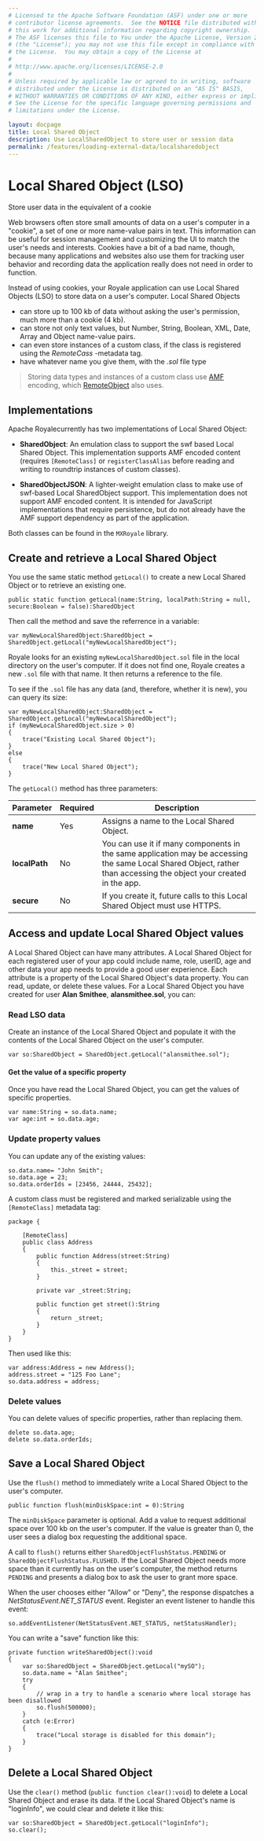 ```yaml
---
# Licensed to the Apache Software Foundation (ASF) under one or more
# contributor license agreements.  See the NOTICE file distributed with
# this work for additional information regarding copyright ownership.
# The ASF licenses this file to You under the Apache License, Version 2.0
# (the "License"); you may not use this file except in compliance with
# the License.  You may obtain a copy of the License at
# 
# http://www.apache.org/licenses/LICENSE-2.0
# 
# Unless required by applicable law or agreed to in writing, software
# distributed under the License is distributed on an "AS IS" BASIS,
# WITHOUT WARRANTIES OR CONDITIONS OF ANY KIND, either express or implied.
# See the License for the specific language governing permissions and
# limitations under the License.

layout: docpage
title: Local Shared Object
description: Use LocalSharedObject to store user or session data
permalink: /features/loading-external-data/localsharedobject
---
```


# Local Shared Object (LSO)

<!-- Based on material by Jeremy Mitchell at http://blog.flexdevelopers.com/2010/01/flex-basics-local-shared-object.html -->

Store user data in the equivalent of a cookie

Web browsers often store small amounts of data on a user's computer in a "cookie", a set of one or more name-value pairs in text. This information can be useful for session management and customizing the UI to match the user's needs and interests. Cookies have a bit of a bad name, though, because many applications and websites also use them for tracking user behavior and recording data the application really does not need in order to function.

Instead of using cookies, your Royale application can use Local Shared Objects (LSO) to store data on a user's computer. Local Shared Objects 

* can store up to 100 kb of data without asking the user's permission, much more than a cookie (4 kb).
* can store not only text values, but Number, String, Boolean, XML, Date, Array and Object name-value pairs.
* can even store instances of a custom class, if the class is registered using the _RemoteCass_ -metadata tag.
* have whatever name you give them, with the _.sol_ file type

> Storing data types and instances of a custom class use [AMF](features/loading-external-data/amf) encoding, which [RemoteObject](features/loading-external-data/remoteobject) also uses.

## Implementations

Apache Royalecurrently has two implementations of Local Shared Object:

- **SharedObject**: An emulation class to support the swf based Local Shared Object. This implementation supports AMF encoded content (requires `[RemoteClass]` or `registerClassAlias` before reading and writing to roundtrip instances of custom classes).

- **SharedObjectJSON**: A lighter-weight emulation class to make use of swf-based Local SharedObject support. This implementation does not support AMF encoded content. It is intended for JavaScript implementations that require persistence, but do not already have the AMF support dependency as part of the application.

Both classes can be found in the `MXRoyale` library.

## Create and retrieve a Local Shared Object

You use the same static method `getLocal()` to create a new Local Shared Object or to retrieve an existing one.

```as3
public static function getLocal(name:String, localPath:String = null, secure:Boolean = false):SharedObject
```

Then call the method and save the referrence in a variable:

```as3
var myNewLocalSharedObject:SharedObject = SharedObject.getLocal("myNewLocalSharedObject");
```

Royale looks for an existing `myNewLocalSharedObject.sol` file in the local directory on the user's computer. If it does not find one, Royale creates a new `.sol` file with that name. It then returns a reference to the file.

To see if the `.sol` file has any data (and, therefore, whether it is new), you can query its size:

```as3
var myNewLocalSharedObject:SharedObject = SharedObject.getLocal("myNewLocalSharedObject");
if (myNewLocalSharedObject.size > 0)
{
    trace("Existing Local Shared Object");
}
else
{
    trace("New Local Shared Object");
}
```

The `getLocal()` method has three parameters:

| Parameter     | Required  | Description                                                                   |
|--------------	|----------	| -----------------------------------------------------------------------------	|
| __name__    	| Yes       | Assigns a name to the Local Shared Object.                                    |
| __localPath__ | No        | You can use it if many components in the same application may be accessing the same Local Shared Object, rather than accessing the object your created in the app. |
| __secure__    | No        | If you create it, future calls to this Local Shared Object must use HTTPS.    |

## Access and update Local Shared Object values

A Local Shared Object can have many attributes. A Local Shared Object for each registered user of your app could include name, role, userID, age and other data your app needs to provide a good user experience. Each attribute is a property of the Local Shared Object's data property. You can read, update, or delete these values. For a Local Shared Object you have created for user __Alan Smithee__, __alansmithee.sol__, you can:

### Read LSO data

Create an instance of the Local Shared Object and populate it with the contents of the Local Shared Object on the user's computer.

```as3
var so:SharedObject = SharedObject.getLocal("alansmithee.sol");
```

#### Get the value of a specific property

Once you have read the Local Shared Object, you can get the values of specific properties.

```as3
var name:String = so.data.name;
var age:int = so.data.age;
```

### Update property values

You can update any of the existing values:

```as3
so.data.name= "John Smith";
so.data.age = 23;
so.data.orderIds = [23456, 24444, 25432];
```

A custom class must be registered and marked serializable using the `[RemoteClass]` metadata tag:

```as3
package {

    [RemoteClass]
    public class Address
    {
        public function Address(street:String)
        {
            this._street = street;
        }

        private var _street:String;

        public function get street():String
        {
            return _street;
        }
    }
}
```

Then used like this:

```as3
var address:Address = new Address();
address.street = "125 Foo Lane";
so.data.address = address;
```

### Delete values
You can delete values of specific properties, rather than replacing them.

```as3
delete so.data.age;
delete so.data.orderIds;
```

## Save a Local Shared Object

Use the `flush()` method to immediately write a Local Shared Object to the user's computer.

```as3
public function flush(minDiskSpace:int = 0):String
```

The `minDiskSpace` parameter is optional. Add a value to request additional space over 100 kb on the user's computer. If the value is greater than 0, the user sees a dialog box requesting the additional space.

A call to `flush()` returns either `SharedObjectFlushStatus.PENDING` or `SharedObjectFlushStatus.FLUSHED`. If the Local Shared Object needs more space than it currently has on the user's computer, the method returns `PENDING` and presents a dialog box to ask the user to grant more space.

When the user chooses either "Allow" or "Deny", the response dispatches a _NetStatusEvent.NET_STATUS_ event. Register an event listener to handle this event:

```as3
so.addEventListener(NetStatusEvent.NET_STATUS, netStatusHandler);
```

You can write a "save" function like this:

```as3
private function writeSharedObject():void
{
    var so:SharedObject = SharedObject.getLocal("mySO");
    so.data.name = "Alan Smithee";
    try
    {
        // wrap in a try to handle a scenario where local storage has been disallowed
        so.flush(500000);
    }
    catch (e:Error)
    {
        trace("Local storage is disabled for this domain");
    }
}
```

## Delete a Local Shared Object

Use the `clear()` method (``` public function clear():void ```) to delete a Local Shared Object and erase its data. If the Local Shared Object's name is "loginInfo", we could clear and delete it like this:

```as3
var so:SharedObject = SharedObject.getLocal("loginInfo");
so.clear();
```
